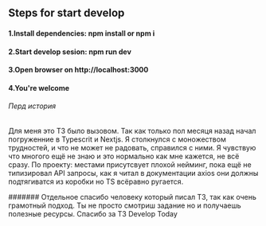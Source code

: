 ## Steps for start develop 

#### 1.Install dependencies: npm install or npm i
#### 2.Start develop sesion: npm run dev
#### 3.Open browser on http://localhost:3000
#### 4.You're welcome

###### Перд история 

Для меня это ТЗ было вызовом. Так как только пол месяця назад начал погруженние в Typescrit и Nextjs.
Я столкнулся с моножеством трудностей, и что не может не радовать, справился с ними. Я чyвствую что
многого ещё не знаю и это нормально как мне кажется, не всё сразу. По проекту: местами присутсвует плохой нейминг,
пока ещё не типизировал API запросы, как я читал в документации axios они должны подтягиватся из коробки но TS всёравно ругается.

####### Отдельное спасибо человеку который писал ТЗ, так как очень грамотный подход. Ты не просто смотриш задание но и получаешь полезные ресурсы. Спасибо за ТЗ Develop Today
